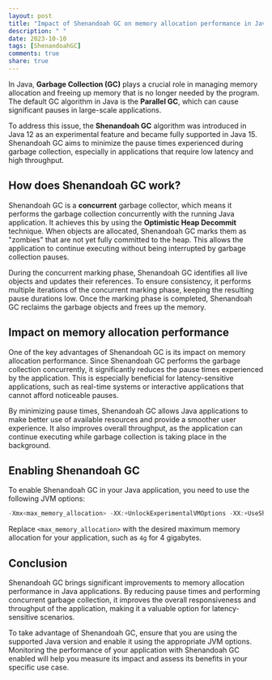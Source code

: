 ```yaml
---
layout: post
title: "Impact of Shenandoah GC on memory allocation performance in Java"
description: " "
date: 2023-10-10
tags: [ShenandoahGC]
comments: true
share: true
---
```


In Java, **Garbage Collection (GC)** plays a crucial role in managing memory allocation and freeing up memory that is no longer needed by the program. The default GC algorithm in Java is the **Parallel GC**, which can cause significant pauses in large-scale applications.

To address this issue, the **Shenandoah GC** algorithm was introduced in Java 12 as an experimental feature and became fully supported in Java 15. Shenandoah GC aims to minimize the pause times experienced during garbage collection, especially in applications that require low latency and high throughput.

## How does Shenandoah GC work?

Shenandoah GC is a **concurrent** garbage collector, which means it performs the garbage collection concurrently with the running Java application. It achieves this by using the **Optimistic Heap Decommit** technique. When objects are allocated, Shenandoah GC marks them as "zombies" that are not yet fully committed to the heap. This allows the application to continue executing without being interrupted by garbage collection pauses.

During the concurrent marking phase, Shenandoah GC identifies all live objects and updates their references. To ensure consistency, it performs multiple iterations of the concurrent marking phase, keeping the resulting pause durations low. Once the marking phase is completed, Shenandoah GC reclaims the garbage objects and frees up the memory.

## Impact on memory allocation performance

One of the key advantages of Shenandoah GC is its impact on memory allocation performance. Since Shenandoah GC performs the garbage collection concurrently, it significantly reduces the pause times experienced by the application. This is especially beneficial for latency-sensitive applications, such as real-time systems or interactive applications that cannot afford noticeable pauses.

By minimizing pause times, Shenandoah GC allows Java applications to make better use of available resources and provide a smoother user experience. It also improves overall throughput, as the application can continue executing while garbage collection is taking place in the background.

## Enabling Shenandoah GC

To enable Shenandoah GC in your Java application, you need to use the following JVM options:

```java
-Xmx<max_memory_allocation> -XX:+UnlockExperimentalVMOptions -XX:+UseShenandoahGC
```

Replace `<max_memory_allocation>` with the desired maximum memory allocation for your application, such as `4g` for 4 gigabytes.

## Conclusion

Shenandoah GC brings significant improvements to memory allocation performance in Java applications. By reducing pause times and performing concurrent garbage collection, it improves the overall responsiveness and throughput of the application, making it a valuable option for latency-sensitive scenarios.

To take advantage of Shenandoah GC, ensure that you are using the supported Java version and enable it using the appropriate JVM options. Monitoring the performance of your application with Shenandoah GC enabled will help you measure its impact and assess its benefits in your specific use case.

[^1]: #ShenandoahGC #JavaGarbageCollection